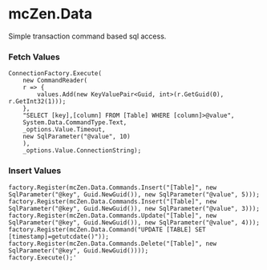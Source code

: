 # mcZen.Data

Simple transaction command based sql access.

### Fetch Values

```List<KeyValuePair<Guid,int>> values = new List<KeyValuePair<Guid, int>>();
ConnectionFactory.Execute(
    new CommandReader(
	r => {
	    values.Add(new KeyValuePair<Guid, int>(r.GetGuid(0), r.GetInt32(1)));
	}, 
	"SELECT [key],[column] FROM [Table] WHERE [column]>@value", 
	System.Data.CommandType.Text,
	_options.Value.Timeout, 
	new SqlParameter("@value", 10)
    ), 
    _options.Value.ConnectionString);
```

### Insert Values

```ConnectionFactory factory = new ConnectionFactory(_options.Value.ConnectionString);
factory.Register(mcZen.Data.Commands.Insert("[Table]", new SqlParameter("@key", Guid.NewGuid()), new SqlParameter("@value", 5)));
factory.Register(mcZen.Data.Commands.Insert("[Table]", new SqlParameter("@key", Guid.NewGuid()), new SqlParameter("@value", 3)));
factory.Register(mcZen.Data.Commands.Update("[Table]", new SqlParameter("@key", Guid.NewGuid()), new SqlParameter("@value", 4)));
factory.Register(mcZen.Data.Command("UPDATE [TABLE] SET [timestamp]=getutcdate()"));
factory.Register(mcZen.Data.Commands.Delete("[Table]", new SqlParameter("@key", Guid.NewGuid())));
factory.Execute();'
```
